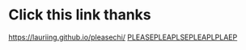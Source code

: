 # Click this link thanks

https://lauriing.github.io/pleasechi/
[PLEASEPLEAPLSEPLEAPLPLAEP](https://lauriing.github.io/pleasechi/)
